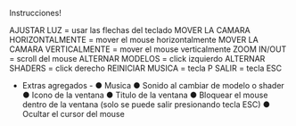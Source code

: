 Instrucciones! 

AJUSTAR LUZ = usar las flechas del teclado
MOVER LA CAMARA HORIZONTALMENTE = mover el mouse horizontalmente
MOVER LA CAMARA VERTICALMENTE = mover el mouse verticalmente
ZOOM IN/OUT = scroll del mouse
ALTERNAR MODELOS = click izquierdo
ALTERNAR SHADERS = click derecho 
REINICIAR MUSICA = tecla P
SALIR = tecla ESC

 - Extras agregados - 
    ● Musica
    ● Sonido al cambiar de modelo o shader
    ● Icono de la ventana
    ● Titulo de la ventana
    ● Bloquear el mouse dentro de la ventana (solo se puede salir presionando tecla ESC)
    ● Ocultar el cursor del mouse